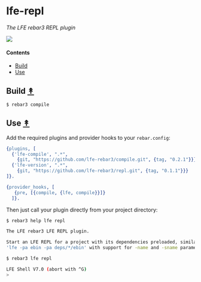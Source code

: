 # lfe-repl

*The LFE rebar3 REPL plugin*

[lr3-logo]: priv/images/logo.png

[![][lr3-logo]][lr3-logo]


#### Contents

* [Build](#build-)
* [Use](#use-)


## Build [&#x219F;](#contents)


```bash
$ rebar3 compile
```


## Use [&#x219F;](#contents)

Add the required plugins and provider hooks to your ``rebar.config``:

```erlang
{plugins, [
  {'lfe-compile', ".*",
    {git, "https://github.com/lfe-rebar3/compile.git", {tag, "0.2.1"}}},
  {'lfe-version', ".*",
    {git, "https://github.com/lfe-rebar3/repl.git", {tag, "0.1.1"}}}
]}.

{provider_hooks, [
   {pre, [{compile, {lfe, compile}}]}
  ]}.
```

Then just call your plugin directly from your project directory:

```bash
$ rebar3 help lfe repl

The LFE rebar3 LFE REPL plugin.

Start an LFE REPL for a project with its dependencies preloaded, similar to
'lfe -pa ebin -pa deps/*/ebin' with support for -name and -sname parameters.
```

```bash
$ rebar3 lfe repl

LFE Shell V7.0 (abort with ^G)
>
```
